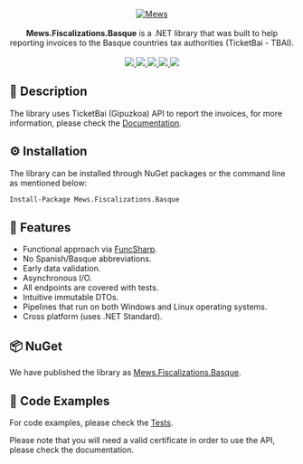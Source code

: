 <p align="center">
    <a href="https://mews.com">
        <img alt="Mews" src="https://user-images.githubusercontent.com/51375082/120493257-16938780-c3bb-11eb-8cb5-0b56fd08240d.png">
    </a>
    <br><br>
    <b>Mews.Fiscalizations.Basque</b> is a .NET library that was built to help reporting invoices to the Basque countries tax authorities (TicketBai - TBAI).
    <br><br>
    <a href="https://www.nuget.org/packages/Mews.Fiscalizations.Basque/">
        <img src="https://img.shields.io/nuget/v/Mews.Fiscalizations.Basque">
    </a>
    <a href="https://github.com/MewsSystems/fiscalizations/blob/master/LICENSE">
        <img src="https://img.shields.io/github/license/MewsSystems/fiscalizations">
    </a>
    <a href="https://github.com/MewsSystems/fiscalizations/actions/workflows/build-and-test-basque-windows.yml">
        <img src="https://img.shields.io/github/workflow/status/MewsSystems/fiscalizations/Build%20and%20test%20-%20TicketBai%20(Windows)/master?label=windows%20build">
    </a>
    <a href="https://github.com/MewsSystems/fiscalizations/actions/workflows/build-and-test-basque-linux.yml">
        <img src="https://img.shields.io/github/workflow/status/MewsSystems/fiscalizations/Build%20and%20test%20-%20TicketBai%20(Linux)/master?label=linux%20build">
    </a>
    <a href="https://www.gipuzkoa.eus/es/web/ogasuna/ticketbai">
        <img src="https://img.shields.io/badge/TicketBai-lightgrey">
    </a>
</p>


## 📃 Description

The library uses TicketBai (Gipuzkoa) API to report the invoices, for more information, please check the [Documentation](https://www.gipuzkoa.eus/es/web/ogasuna/ticketbai/documentacion-y-normativa).

## ⚙️ Installation

The library can be installed through NuGet packages or the command line as mentioned below:
```bash
Install-Package Mews.Fiscalizations.Basque
```

## 🎯 Features

-   Functional approach via [FuncSharp](https://github.com/siroky/FuncSharp).
-   No Spanish/Basque abbreviations.
-   Early data validation.
-   Asynchronous I/O.
-   All endpoints are covered with tests.
-   Intuitive immutable DTOs.
-   Pipelines that run on both Windows and Linux operating systems.
-   Cross platform (uses .NET Standard).

## 📦 NuGet

We have published the library as [Mews.Fiscalizations.Basque](https://www.nuget.org/packages/Mews.Fiscalizations.Basque/).

## 👀 Code Examples

For code examples, please check the [Tests](https://github.com/MewsSystems/fiscalizations/tree/master/src/Basque/Mews.Fiscalizations.Basque.Tests).

Please note that you will need a valid certificate in order to use the API, please check the documentation.
